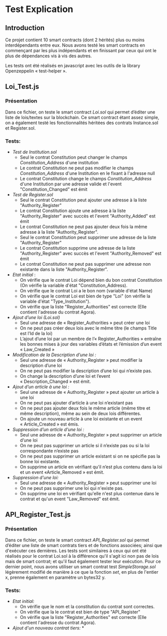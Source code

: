 # Test Explication

## Introduction

Ce projet contient 10 smart contracts (dont 2 hérités) plus ou moins interdépendants entre eux. Nous avons testé les smart contracts en commençant par les plus indépendants et en finissant par ceux qui ont le plus de dépendances vis à vis des autres. 

Les tests ont été réalisés en javascript avec les outils de la library Openzeppelin « test-helper ».

## Loi_Test.js

### Présentation

Dans ce fichier, on teste le smart contract _Loi.sol_ qui permet d’éditer une liste de lois/textes sur la blockchain. Ce smart contract étant assez simple, on a également testé les fonctionnalités héritées des contrats Instance.sol et Register.sol.


### Tests:

* _Test de Institution.sol_
	* Seul le contrat Constitution peut changer le champs _Constitution_Address_ d'une institution
	* Le contrat Constitution ne peut pas modifier le champs _Constitution_Address_ d'une Institution en le fixant à l'adresse null
	* Le contrat Constitution change le champs _Constitution_Address_ d'une Institution par une adresse valide et l'event "Constitution_Changed" est émit
* _Test de Register.sol_	
	* Seul le contrat Constitution peut ajouter une adresse à la liste "Authority_Register"
	* Le contrat Constitution ajoute une adresse à la liste "Authority_Register" avec succès et l'event "Authority_Added" est émit
	* Le contrat Constitution ne peut pas ajouter deux fois la même adresse à la liste "Authority_Register".
	* Seul le contrat Constitution peut supprimer une adresse de la liste "Authority_Register"
	* Le contrat Constitution supprime une adresse de la liste "Authority_Register" avec succès et l'event "Authority_Removed" est émit
	* Le contrat Constitution ne peut pas supprimer une adresse non existante dans la liste "Authority_Register".
* _Etat initial_ :
	* On vérifie que le contrat Loi dépend bien du bon contrat Constitution (On vérifie la variable d'état "Constitution_Address).
	* On vérifie que le contrat Loi a le bon nom (variable d'état Name)
	* On vérifie que le contrat Loi est bien de type "Loi" (on vérifie la variable d'état "Type_Institution").
	* On vérifie que la liste "Register_Authorities" est correcte (Elle contient l'adresse du contrat Agora).
* _Ajout d’une loi (Loi.sol)_
	* Seul une adresse de « Register_Authorities » peut créer une loi
	* On ne peut pas créer deux lois avec le même titre (le champs Title est l’Id de la loi)
	* L’ajout d’une loi par un membre de l’« Register_Authorities » entraîne les bonnes mises à jour des variables d’états et l’émission d’un event « Law_Created »
* _Modification de la Description d’une loi :_
	* Seul une adresse de « Authority_Register » peut modifier la description d’une loi
	* On ne peut pas modifier la description d’une loi qui n’existe pas.
	* On change la description d’une loi et l’event « Description_Changed » est émit.
* _Ajout d’un article à une loi :_
	* Seul une adresse de « Authority_Register » peut ajouter un article à une loi
	* On ne peut pas ajouter d’article à une loi n’existant pas
	* On ne peut pas ajouter deux fois le même article (même titre et même description), même au sein de deux lois différentes.
	* On ajoute un nouveau article à une loi existante et un event « Article_Created » est émis.
* _Suppression d’un article d’une loi :_
	* Seul une adresse de « Authority_Register » peut supprimer un article d’une loi
	* On ne peut pas supprimer un article si il n’existe pas ou si la loi correspondante n’existe pas
	* On ne peut pas supprimer un article existant si on ne spécifie pas la bonne loi existante.
	* On supprime un article en vérifiant qu’il n’est plus contenu dans la loi et un event «Article_Removed » est émit.
* _Suppression d'une loi:_
	* Seul une adresse de « Authority_Register » peut supprimer une loi
	* On ne peut pas supprimer une loi qui n'existe pas.
	* On supprime une loi en vérifiant qu'elle n'est plus contenue dans le contrat et qu'un event "Law_Removed" est émit.


## API_Register_Test.js

### Présentation

Dans ce fichier, on teste le smart contract _API_Register.sol_ qui permet d’éditer une liste de smart contrats tiers et de fonctions associées; ainsi que d'exécuter ces dernières. Les tests sont similaires à ceux qui ont été réalisés pour le contrat Loi.sol à la différence qu'il s'agit ici non pas de lois mais de smart contrat; et qu'il faut également tester leur exécution. Pour ce dernier point, nous avons utiliser un smart contrat test _SimpleStorage.sol_ légèrement modifié de manière à ce que la fonction _set_, en plus de l'entier x, prenne également en paramètre un bytes32 y.



### Tests:
* _Etat initial:_
	* On vérifie que le nom et la constitution du contrat sont correctes.
	* On vérifie que la le contrat est bien de type "API_Register"
	* On vérifie que la liste "Register_Authorities" est correcte (Elle contient l'adresse du contrat Agora). 
* _Ajout d'un nouveau contrat tiers:_
	* 

